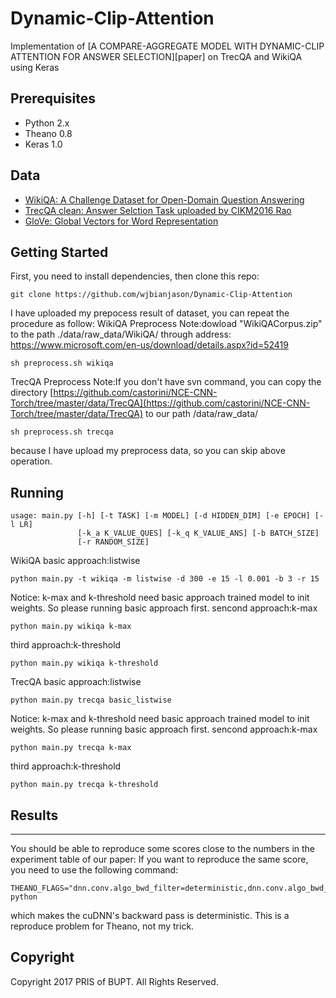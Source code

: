 # Dynamic-Clip-Attention
Implementation of [A COMPARE-AGGREGATE MODEL WITH DYNAMIC-CLIP ATTENTION FOR ANSWER SELECTION][paper] on TrecQA and WikiQA using Keras

## Prerequisites
- Python 2.x
- Theano 0.8
- Keras  1.0

## Data
- [WikiQA: A Challenge Dataset for Open-Domain Question Answering](https://www.microsoft.com/en-us/research/publication/wikiqa-a-challenge-dataset-for-open-domain-question-answering/)
- [TrecQA clean: Answer Selction Task uploaded by CIKM2016 Rao](https://github.com/castorini/NCE-CNN-Torch/tree/master/data/TrecQA)
- [GloVe: Global Vectors for Word Representation](http://nlp.stanford.edu/data/glove.840B.300d.zip)

## Getting Started
First, you need to install dependencies, then clone this repo:
```
git clone https://github.com/wjbianjason/Dynamic-Clip-Attention
```

I have uploaded my prepocess result of dataset, you can repeat the procedure as follow:
WikiQA Preprocess
Note:dowload \"WikiQACorpus.zip\" to the path ./data/raw_data/WikiQA/ through address: https://www.microsoft.com/en-us/download/details.aspx?id=52419
```
sh preprocess.sh wikiqa
```
TrecQA Preprocess
Note:If you don't have svn command, you can copy the directory [https://github.com/castorini/NCE-CNN-Torch/tree/master/data/TrecQA](https://github.com/castorini/NCE-CNN-Torch/tree/master/data/TrecQA) to our path /data/raw_data/
```
sh preprocess.sh trecqa
```

because I have upload my preprocess data, so you can skip above operation.

## Running

```
usage: main.py [-h] [-t TASK] [-m MODEL] [-d HIDDEN_DIM] [-e EPOCH] [-l LR]
               [-k_a K_VALUE_QUES] [-k_q K_VALUE_ANS] [-b BATCH_SIZE]
               [-r RANDOM_SIZE]
```

WikiQA
basic approach:listwise
```
python main.py -t wikiqa -m listwise -d 300 -e 15 -l 0.001 -b 3 -r 15
```
Notice: k-max and k-threshold need basic approach trained model to init weights.
So please running basic approach first.
sencond approach:k-max
```
python main.py wikiqa k-max
```
third approach:k-threshold
```
python main.py wikiqa k-threshold
```


TrecQA
basic approach:listwise
```
python main.py trecqa basic_listwise
```
Notice: k-max and k-threshold need basic approach trained model to init weights.
So please running basic approach first.
sencond approach:k-max
```
python main.py trecqa k-max
```
third approach:k-threshold
```
python main.py trecqa k-threshold
```

## Results
-------
You should be able to reproduce some scores close to the numbers in the experiment table of our paper:
If you want to reproduce the same score, you need to use the following command:
```
THEANO_FLAGS="dnn.conv.algo_bwd_filter=deterministic,dnn.conv.algo_bwd_data=deterministic" python
```
which makes the cuDNN's backward pass is deterministic. This is a reproduce problem for Theano, not my trick. 


## Copyright
Copyright 2017 PRIS of BUPT. All Rights Reserved.